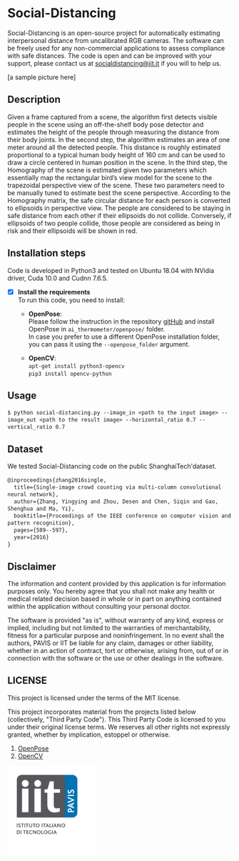 # Social-Distancing
Social-Distancing is an open-source project for automatically estimating interpersonal distance from uncalibrated RGB cameras. The software can be freely used for any non-commercial applications to assess compliance with safe distances. The code is open and can be improved with your support, please contact us at socialdistancing@iit.it if you will to help us.

[a sample picture here]

## Description
Given a frame captured from a scene, the algorithm first detects visible people in the scene using an off-the-shelf body pose detector and estimates the height of the people through measuring the distance from their body joints. In the second step, the algorithm estimates an area of one meter around all the detected people. This distance is roughly estimated proportional to a typical human body height of 160 cm and can be used to draw a circle centered in human position in the scene. In the third step, the Homography of the scene is estimated given two parameters which essentially map the rectangular bird’s view model for the scene to the trapezoidal perspective view of the scene. These two parameters need to be manually tuned to estimate best the scene perspective. According to the Homography matrix, the safe circular distance for each person is converted to ellipsoids in perspective view. The people are considered to be staying in safe distance from each other if their ellipsoids do not collide. Conversely, if ellipsoids of two people collide, those people are considered as being in risk and their ellipsoids will be shown in red.
 
## Installation steps
Code is developed in Python3 and tested on Ubuntu 18.04 with NVidia driver, Cuda 10.0 and Cudnn 7.6.5. 

* [x] **Install the requirements**  
To run this code, you need to install:

    * **OpenPose**:    
    Please follow the instruction in the repository [gitHub](https://github.com/CMU-Perceptual-Computing-Lab/openpose) and install OpenPose in `ai_thermometer/openpose/` folder.   
    In case you prefer to use a different OpenPose installation folder, you can pass it using the `--openpose_folder` argument. 
     
    * **OpenCV**:    
        `apt-get install python3-opencv`  
        `pip3 install opencv-python`

## Usage

```
$ python social-distancing.py --image_in <path to the input image> --image_out <path to the result image> --horizontal_ratio 0.7 --vertical_ratio 0.7
```

## Dataset
We tested Social-Distancing code on the public ShanghaiTech'dataset. 

```
@inproceedings{zhang2016single,
  title={Single-image crowd counting via multi-column convolutional neural network},
  author={Zhang, Yingying and Zhou, Desen and Chen, Siqin and Gao, Shenghua and Ma, Yi},
  booktitle={Proceedings of the IEEE conference on computer vision and pattern recognition},
  pages={589--597},
  year={2016}
}
```

## Disclaimer
The information and content provided by this application is for information purposes only. 
You hereby agree that you shall not make any health or medical related decision based in whole or in part on anything contained within the application without consulting your personal doctor.

The software is provided "as is", without warranty of any kind, express or implied, including but not limited to the warranties of merchantability, fitness for a particular purpose and noninfringement. In no event shall the authors, PAVIS or IIT be liable for any claim, damages or other liability, whether in an action of contract, tort or otherwise, arising from, out of or in connection with the software or the use or other dealings in the software.

## LICENSE
This project is licensed under the terms of the MIT license.

This project incorporates material from the projects listed below (collectively, "Third Party Code").  This Third Party Code is licensed to you under their original license terms.  We reserves all other rights not expressly granted, whether by implication, estoppel or otherwise.

1. [OpenPose](https://github.com/CMU-Perceptual-Computing-Lab/openpose) 
2. [OpenCV](https://opencv.org)

<img src="./iit-pavis.png" alt="iit-pavis-logo" width="200"/>
